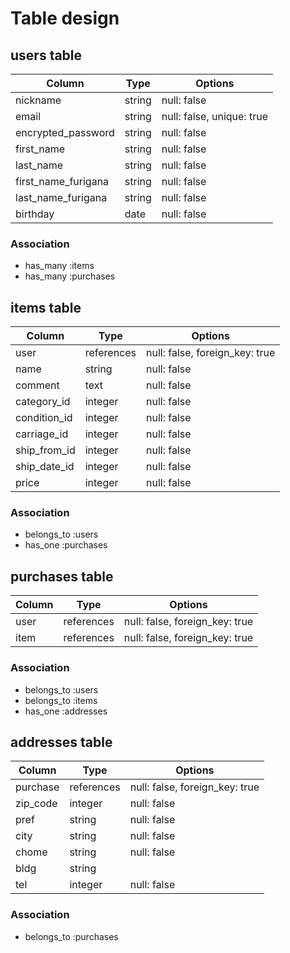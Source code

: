 # Table design

## users table

| Column              | Type   | Options                   |
| ------------------  | ------ | ------------------------- |
| nickname            | string | null: false               |
| email               | string | null: false, unique: true |
| encrypted_password  | string | null: false               |
| first_name          | string | null: false               |
| last_name           | string | null: false               |
| first_name_furigana | string | null: false               |
| last_name_furigana  | string | null: false               |
| birthday            | date   | null: false               |

### Association

- has_many :items
- has_many :purchases

## items table

| Column       | Type       | Options                        |
| ------------ | ---------- | ------------------------------ |
| user         | references | null: false, foreign_key: true |
| name         | string     | null: false                    |
| comment      | text       | null: false                    |
| category_id  | integer    | null: false                    |
| condition_id | integer    | null: false                    |
| carriage_id  | integer    | null: false                    |
| ship_from_id | integer    | null: false                    |
| ship_date_id | integer    | null: false                    |
| price        | integer    | null: false                    |

### Association

- belongs_to :users
- has_one :purchases

## purchases table

| Column | Type       | Options                        |
| ------ | ---------- | ------------------------------ |
| user   | references | null: false, foreign_key: true |
| item   | references | null: false, foreign_key: true |

### Association

- belongs_to :users
- belongs_to :items
- has_one :addresses

## addresses table

| Column   | Type       | Options                        |
| -------- | ---------- | ------------------------------ |
| purchase | references | null: false, foreign_key: true |
| zip_code | integer    | null: false                    |
| pref     | string     | null: false                    |
| city     | string     | null: false                    |
| chome    | string     | null: false                    |
| bldg     | string     |                                |
| tel      | integer    | null: false                    |

### Association

- belongs_to :purchases
